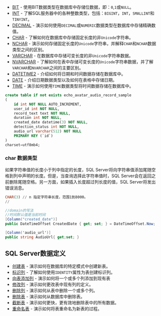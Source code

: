 - [BIT](http://www.yiibai.com/sqlserver/sql-server-bit.html "BIT") - 使用BIT数据类型在数据库中存储位数据，即：`0`,`1`或`NULL`。
- [INT](http://www.yiibai.com/sqlserver/sql-server-int.html "INT") - 了解SQL服务器中的各种整数类型，包括：`BIGINT`，`INT`，`SMALLINT`和`TINYINT`。
- [DECIMAL](http://www.yiibai.com/sqlserver/sql-server-decimal.html "DECIMAL") - 演示如何使用`DECIMAL`或`NUMERIC`数据类型在数据库中存储精确数值。
- [CHAR](http://www.yiibai.com/sqlserver/sql-server-char.html "CHAR") - 了解如何在数据库中存储固定长度的非`Unicode`字符串。
- [NCHAR](http://www.yiibai.com/sqlserver/sql-server-nchar.html "NCHAR") - 演示如何存储固定长度的`Unicode`字符串，并解释`CHAR`和`NCHAR`数据类型之间的区别。
- [VARCHAR](http://www.yiibai.com/sqlserver/sql-server-varchar.html "VARCHAR") - 在数据库中存储可变长度的非`Unicode`字符串数据。
- [NVARCHAR](http://www.yiibai.com/sqlserver/sql-server-nvarchar.html "NVARCHAR") - 了解如何在表中存储可变长度的`Unicode`字符串数据，并了解`VARCHAR`和`NVARCHAR`之间的主要区别。
- [DATETIME2](http://www.yiibai.com/sqlserver/sql-server-datetime2.html "DATETIME2") - 介绍如何将日期和时间数据存储在数据库中。
- [DATE](http://www.yiibai.com/sqlserver/sql-server-date.html "DATE") - 介绍日期数据类型以及如何在表格中存储日期。
- [TIME](http://www.yiibai.com/sqlserver/sql-server-time.html "TIME") - 演示如何使用`TIME`数据类型将时间数据存储在数据库中。


```sql
create table if not exists echo_avatar_audio_record_sample  
(  
    id int NOT NULL AUTO_INCREMENT,  
    user_id int NOT NULL,  
    record_text text NOT NULL,  
    duration int NOT NULL,  
    created_date datetime(3) NOT NULL,  
    detection_status int NOT NULL, 
    audio_url varchar(512) NOT NULL  
    PRIMARY KEY (`id`)  
)  
charset=utf8mb4;
```

### char 数据类型

如果字符串值的长度小于列中指定的长度，SQL Server将向字符串值添加尾随空格到列中声明的长度。但是，当查询选择此字符串值时，SQL Server会在返回之前删除尾随空格。另一方面，如果插入长度超过列长度的值，SQL Server将发出错误消息。
```sql
CHAR(3) // n 指定字符串长度，范围1到8000。
//
```

```c#
//domain的写法
//时间默认值是当前时间
[Column("created_date")]
public DateTimeOffset CreatedDate { get; set; } = DateTimeOffset.Now;

[Column('audio_url')]
public string AudioUrl{ get;set; }

```

##  SQL Server数据定义

- [创建表](http://www.yiibai.com/sqlserver/sql-server-create-table.html "创建表") - 演示如何在数据库的特定模式中创建新表。
- [标识列](http://www.yiibai.com/sqlserver/sql-server-identity.html "标识列") - 了解如何使用`IDENTITY`属性为表创建标识列。
- [向表添加列](http://www.yiibai.com/sqlserver/sql-server-alter-table-add-column.html "向表添加列") - 演示如何将一个或多个列添加到现有表
- [修改列](http://www.yiibai.com/sqlserver/sql-server-alter-table-alter-column.html "修改列") - 演示如何更改表中现有列的定义。
- [删除列](http://www.yiibai.com/sqlserver/sql-server-alter-table-drop-column.html "删除列") - 演示如何从表中删除一个或多个列。
- [删除表](http://www.yiibai.com/sqlserver/sql-server-drop-table.html "删除表") - 演示如何从数据库中删除表。
- [截断表](http://www.yiibai.com/sqlserver/sql-server-truncate-table.html "截断表") - 演示如何更快，更有效地删除表中的所有数据。
- [重命名表](http://www.yiibai.com/sqlserver/sql-server-rename-table.html "重命名表") - 演示如何将表重命名为新表的过程。